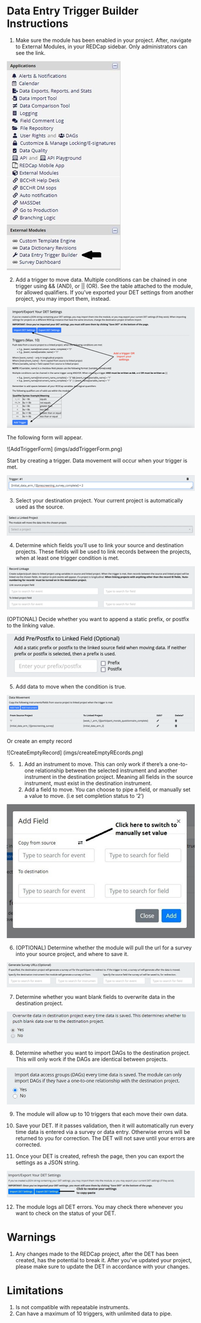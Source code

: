 # Data Entry Trigger Builder Instructions

1. Make sure the module has been enabled in your project. After, navigate to External Modules, in your REDCap sidebar. Only administrators can see the link.

![CustomApplicationLink](imgs/customApplicationLink.jpg)

2. Add a trigger to move data. Multiple conditions can be chained in one trigger using && (AND), or || (OR). See the table attached to the module,  for allowed qualifiers. If you’ve exported your DET settings from another project, you may import them, instead.

![AddTrigger](imgs/addTrigger.png)

The following form will appear. 

![AddTriggerForm] (imgs/addTriggerForm.png)

Start by creating a trigger. Data movement will occur when your trigger is met.

![CreateTrigger](imgs/createTrigger.png)

3. Select your destination project. Your current project is automatically used as the source.

![SelectDestination](imgs/selectDestination.png)

4. Determine which fields you’ll use to link your source and destination projects. These fields will be used to link records between the projects, when at least one trigger condition is met.

![RecordLinkage](imgs/recordLinkage.png)

(OPTIONAL) Decide whether you want to append a static prefix, or postfix to the linking value.

![PrefixPostfix](imgs/addPrefixPostfix.png)

5. Add data to move when the condition is true.

![DataMovement](imgs/dataMovement.png)

Or create an empty record

![CreateEmptyRecord] (imgs/createEmptyREcords.png)

5.
    1. Add an instrument to move. This can only work if there’s a one-to-one relationship between the selected instrument and another instrument in the destination project. Meaning all fields in the source instrument, must exist in the destination instrument. 
    2. Add a field to move. You can choose to pipe a field, or manually set a value to move. (i.e set completion status to ‘2’)
    
![AddField](imgs/addField.jpg)

6. (OPTIONAL) Determine whether the module will pull the url for a survey into your source project, and where to save it.

![GenerateSurveyUrl](imgs/generateSurveyURLs.png)

7. Determine whether you want blank fields to overwrite data in the destination project.

![OverwriteData](imgs/overwriteData.jpg)

8. Determine whether you want to import DAGs to the destination project. This will only work if the DAGs are identical between projects. 

![ImportDAGs](imgs/importDAGs.jpg)

9. The module will allow up to 10 triggers that each move their own data.

10. Save your DET. If it passes validation, then it will automatically run every time data is entered via a survey or data entry. Otherwise errors will be returned to you for correction. The DET will not save until your errors are corrected.

11. Once your DET is created, refresh the page, then you can export the settings as a JSON string.

![ExportSettings](imgs/exportSettings.JPG)

12. The module logs all DET errors. You may check there whenever you want to check on the status of your DET.

# Warnings

1. Any changes made to the REDCap project, after the DET has been created, has the potential to break it. After you’ve updated your project, please make sure to update the DET in accordance with your changes.

# Limitations

1. Is not compatible with repeatable instruments.
3. Can have a maximum of 10 triggers, with unlimited data to pipe.
